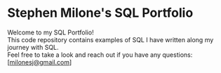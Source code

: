 # Stephen Milone's SQL Portfolio

Welcome to my SQL Portfolio!  
This code repository contains examples of SQL I have written 
  along my journey with SQL.  
Feel free to take a look and reach out if you have any 
  questions: [milonesj@gmail.com]
